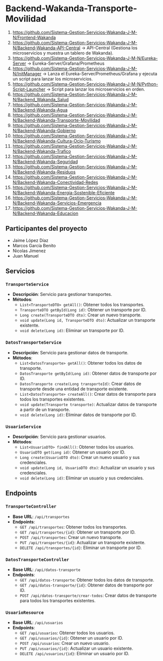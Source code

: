 # Backend-Wakanda-Transporte-Movilidad


1. https://github.com/Sistema-Gestion-Servicios-Wakanda-J-M-N/Frontend-Wakanda
2. https://github.com/Sistema-Gestion-Servicios-Wakanda-J-M-N/Backend-Wakanda-API-Central   -> API-Central (Gestiona los microservicios y muestra un tablero de Wakanda).
3. https://github.com/Sistema-Gestion-Servicios-Wakanda-J-M-N/Eureka-Server   -> Eureka-Server/Grafana/Prometheus
4. https://github.com/Sistema-Gestion-Servicios-Wakanda-J-M-N/InitManager   -> Lanza el Eureka-Server/Prometheus/Grafana y ejecuta un script para lanzar los microservicios.
5. https://github.com/Sistema-Gestion-Servicios-Wakanda-J-M-N/Python-Script-Launcher   -> Script para lanzar los microservicios en orden.
6. https://github.com/Sistema-Gestion-Servicios-Wakanda-J-M-N/Backend_Wakanda_Salud
7. https://github.com/Sistema-Gestion-Servicios-Wakanda-J-M-N/Backend-Wakanda-Agua
8. https://github.com/Sistema-Gestion-Servicios-Wakanda-J-M-N/Backend-Wakanda-Transporte-Movilidad
9. https://github.com/Sistema-Gestion-Servicios-Wakanda-J-M-N/Backend-Wakanda-Gobierno
10. https://github.com/Sistema-Gestion-Servicios-Wakanda-J-M-N/Backend-Wakanda-Cultura-Ocio-Turismo
11. https://github.com/Sistema-Gestion-Servicios-Wakanda-J-M-N/Backend-Wakanda-Trafico
12. https://github.com/Sistema-Gestion-Servicios-Wakanda-J-M-N/Backend-Wakanda-Seguridad
13. https://github.com/Sistema-Gestion-Servicios-Wakanda-J-M-N/Backend-Wakanda-Residuos
14. https://github.com/Sistema-Gestion-Servicios-Wakanda-J-M-N/Backend-Wakanda-Conectividad-Redes
15. https://github.com/Sistema-Gestion-Servicios-Wakanda-J-M-N/Backend-Wakanda-Energia-Sostenible-Eficiente
16. https://github.com/Sistema-Gestion-Servicios-Wakanda-J-M-N/Backend-Wakanda-Servicios-Emergencia
17. https://github.com/Sistema-Gestion-Servicios-Wakanda-J-M-N/Backend-Wakanda-Educacion

## Participantes del proyecto

- Jaime López Díaz
- Marcos García Benito
- Nicolas Jimenez
- Juan Manuel

## Servicios

### `TransporteService`

- **Descripción**: Servicio para gestionar transportes.
- **Métodos**:
    - `List<TransporteDTO> getAll()`: Obtener todos los transportes.
    - `TransporteDTO getById(Long id)`: Obtener un transporte por ID.
    - `Long create(TransporteDTO dto)`: Crear un nuevo transporte.
    - `void update(Long id, TransporteDTO dto)`: Actualizar un transporte existente.
    - `void delete(Long id)`: Eliminar un transporte por ID.

### `DatosTransporteService`

- **Descripción**: Servicio para gestionar datos de transporte.
- **Métodos**:
    - `List<DatosTransporte> getAll()`: Obtener todos los datos de transporte.
    - `DatosTransporte getById(Long id)`: Obtener datos de transporte por ID.
    - `DatosTransporte create(Long transporteId)`: Crear datos de transporte desde una entidad de transporte existente.
    - `List<DatosTransporte> createAll()`: Crear datos de transporte para todos los transportes existentes.
    - `void update(Transporte transporte)`: Actualizar datos de transporte a partir de un transporte.
    - `void delete(Long id)`: Eliminar datos de transporte por ID.

### `UsuarioService`

- **Descripción**: Servicio para gestionar usuarios.
- **Métodos**:
    - `List<UsuarioDTO> findAll()`: Obtener todos los usuarios.
    - `UsuarioDTO get(Long id)`: Obtener un usuario por ID.
    - `Long create(UsuarioDTO dto)`: Crear un nuevo usuario y sus credenciales.
    - `void update(Long id, UsuarioDTO dto)`: Actualizar un usuario y sus credenciales.
    - `void delete(Long id)`: Eliminar un usuario y sus credenciales.

## Endpoints

### `TransporteController`

- **Base URL**: `/api/transportes`
- **Endpoints**:
    - `GET /api/transportes`: Obtener todos los transportes.
    - `GET /api/transportes/{id}`: Obtener un transporte por ID.
    - `POST /api/transportes`: Crear un nuevo transporte.
    - `PUT /api/transportes/{id}`: Actualizar un transporte existente.
    - `DELETE /api/transportes/{id}`: Eliminar un transporte por ID.

### `DatosTransporteController`

- **Base URL**: `/api/datos-transporte`
- **Endpoints**:
    - `GET /api/datos-transporte`: Obtener todos los datos de transporte.
    - `GET /api/datos-transporte/{id}`: Obtener datos de transporte por ID.
    - `POST /api/datos-transporte/crear-todos`: Crear datos de transporte para todos los transportes existentes.

### `UsuarioResource`

- **Base URL**: `/api/usuarios`
- **Endpoints**:
    - `GET /api/usuarios`: Obtener todos los usuarios.
    - `GET /api/usuarios/{id}`: Obtener un usuario por ID.
    - `POST /api/usuarios`: Crear un nuevo usuario.
    - `PUT /api/usuarios/{id}`: Actualizar un usuario existente.
    - `DELETE /api/usuarios/{id}`: Eliminar un usuario por ID.